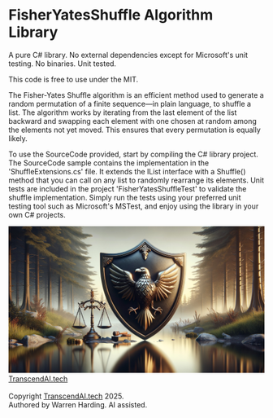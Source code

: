 # FisherYatesShuffle Algorithm Library

A pure C# library. No external dependencies except for Microsoft's unit testing. No binaries. Unit tested.

This code is free to use under the MIT.

The Fisher-Yates Shuffle algorithm is an efficient method used to generate a random permutation of a finite sequence—in plain language, to shuffle a list. The algorithm works by iterating from the last element of the list backward and swapping each element with one chosen at random among the elements not yet moved. This ensures that every permutation is equally likely.

To use the SourceCode provided, start by compiling the C# library project. The SourceCode sample contains the implementation in the 'ShuffleExtensions.cs' file. It extends the IList<T> interface with a Shuffle() method that you can call on any list to randomly rearrange its elements. Unit tests are included in the project 'FisherYatesShuffleTest' to validate the shuffle implementation. Simply run the tests using your preferred unit testing tool such as Microsoft's MSTest, and enjoy using the library in your own C# projects.

![AI Image](aiimage.jpg)
[TranscendAI.tech](https://TranscendAI.tech)<br>
<br>
Copyright [TranscendAI.tech](https://TranscendAI.tech) 2025.</br>
Authored by Warren Harding. AI assisted.</br>
